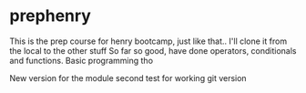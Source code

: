 # prephenry
This is the prep course for henry bootcamp, just like that.. I'll clone it from the local to the other stuff 
So far so good, have done operators, conditionals and functions. Basic programming tho 

New version for the module second test for working git version
